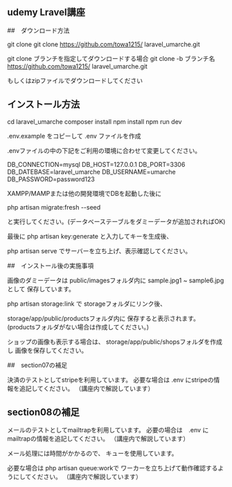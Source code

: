 ## udemy Lravel講座

##　ダウンロード方法

git clone
git clone https://github.com/towa1215/
laravel_umarche.git

git clone ブランチを指定してダウンロードする場合
git clone -b ブランチ名 https://github.com/towa1215/
laravel_umarche.git

もしくはzipファイルでダウンロードしてください

## インストール方法

cd laravel_umarche
composer install
npm install
npm run dev

.env.example をコピーして .env ファイルを作成

.envファイルの中の下記をご利用の環境に合わせて変更してください。

DB_CONNECTION=mysql
DB_HOST=127.0.0.1
DB_PORT=3306 DB_DATEBASE=laravel_umarche
DB_USERNAME=umarche
DB_PASSWORD=password123

XAMPP/MAMPまたは他の開発環境でDBを起動した後に

php artisan migrate:fresh --seed

と実行してください。(データベーステーブルをダミーデータが追加されればOK)

最後に
php artisan key:generate
と入力してキーを生成後、

php artisan serve
でサーバーを立ち上げ、表示確認してください。

##　インストール後の実施事項

画像のダミーデータは
public/imagesフォルダ内に
sample.jpg1 ~ sample6.jpg として
保存しています。

php artisan storage:link で
storageフォルダにリンク後、

storage/app/public/productsフォルダ内に
保存すると表示されます。
(productsフォルダがない場合は作成してください。)

ショップの画像も表示する場合は、
storage/app/public/shopsフォルダを作成し
画像を保存してください。

##　section07の補足

決済のテストとしてstripeを利用しています。
必要な場合は .env にstripeの情報を追記してください。
（講座内で解説しています）

## section08の補足

メールのテストとしてmailtrapを利用しています。
必要の場合は　.env にmailtrapの情報を追記してください。
（講座内で解説しています）

メール処理には時間がかかるので、
キューを使用しています。

必要な場合は php artisan queue:workで
ワーカーを立ち上げて動作確認するようにしてください。
（講座内で解説しています）
